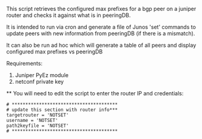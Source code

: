 This script retrieves the configured max prefixes for a bgp peer on a juniper router and checks it against what is
in peeringDB.

It is intended to run via cron and generate a file of Junos 'set' commands to update peers with new information from peeringDB (if there is a mismatch).

It can also be run ad hoc which will generate a table of all peers and display configured max prefixes vs peeringDB

Requirements:
 1. Juniper PyEz module
 1. netconf private key

** You will need to edit the script to enter the router IP and credentials:

```
# ***************************************
# update this section with router info***
targetrouter = 'NOTSET'
username = 'NOTSET'
path2keyfile = 'NOTSET'
# ***************************************


